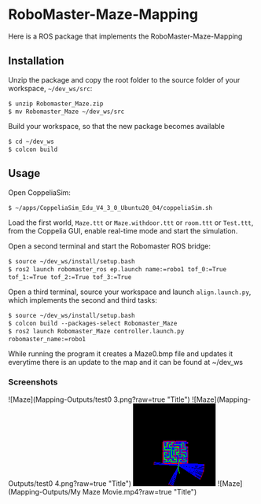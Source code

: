 # RoboMaster-Maze-Mapping

Here is a ROS package that implements the RoboMaster-Maze-Mapping

## Installation

Unzip the package and copy the root folder to the source folder of your workspace, `~/dev_ws/src`:

```shell
$ unzip Robomaster_Maze.zip
$ mv Robomaster_Maze ~/dev_ws/src
```

Build your workspace, so that the new package becomes available

```shell
$ cd ~/dev_ws
$ colcon build
```

## Usage

Open CoppeliaSim:

```shell
$ ~/apps/CoppeliaSim_Edu_V4_3_0_Ubuntu20_04/coppeliaSim.sh
```

Load the first world, `Maze.ttt` or `Maze.withdoor.ttt` or `room.ttt` or `Test.ttt`, from the Coppelia GUI, enable real-time mode and start the simulation.

Open a second terminal and start the Robomaster ROS bridge:

```shell
$ source ~/dev_ws/install/setup.bash
$ ros2 launch robomaster_ros ep.launch name:=robo1 tof_0:=True tof_1:=True tof_2:=True tof_3:=True
```

Open a third terminal, source your workspace and launch `align.launch.py`, which implements the second and third tasks: 

```shell
$ source ~/dev_ws/install/setup.bash
$ colcon build --packages-select Robomaster_Maze
$ ros2 launch Robomaster_Maze controller.launch.py robomaster_name:=robo1
```

While running the program it creates a Maze0.bmp file and updates it everytime there is an update to the map and it can be found at ~/dev_ws



### Screenshots

![Maze](Mapping-Outputs/test0 3.png?raw=true "Title")
![Maze](Mapping-Outputs/test0 4.png?raw=true "Title")
![Maze](Mapping-Outputs/LowresMAze.bmp?raw=true "Title")
![Maze](Mapping-Outputs/My Maze Movie.mp4?raw=true "Title")

